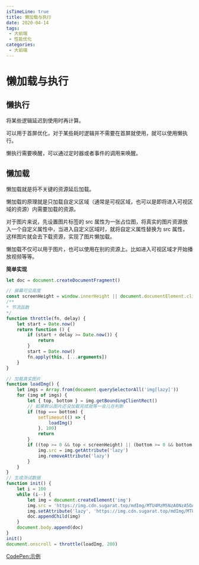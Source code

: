```yaml
---
isTimeLine: true
title: 懒加载与执行
date: 2020-04-14
tags:
 - 大前端
 - 性能优化
categories:
 - 大前端
---
```

# 懒加载与执行
## 懒执行
将某些逻辑延迟到使用时再计算。

可以用于首屏优化，对于某些耗时逻辑并不需要在首屏就使用，就可以使用懒执行。

懒执行需要唤醒，可以通过定时器或者事件的调用来唤醒。

## 懒加载
懒加载就是将不关键的资源延后加载。

懒加载的原理就是只加载自定义区域（通常是可视区域，也可以是即将进入可视区域的资源）内需要加载的资源。

对于图片来说，先设置图片标签的 src 属性为一张占位图，将真实的图片资源放入一个自定义属性中，当进入自定义区域时，就将自定义属性替换为 src 属性，这样图片就会去下载资源，实现了图片懒加载。

懒加载不仅可以用于图片，也可以使用在别的资源上。比如进入可视区域才开始播放视频等等。

**简单实现**
```js
let doc = document.createDocumentFragment()

// 屏幕可见高度 
const screenHeight = window.innerHeight || document.documentElement.clientHeight
/**
* 节流函数
*/
function throttle(fn, delay) {
    let start = Date.now()
    return function () {
        if (start + delay >= Date.now()) {
            return
        }
        start = Date.now()
        fn.apply(this, [...arguments])
    }
}

// 加载真实图片
function loadImg() {
    let imgs = Array.from(document.querySelectorAll('img[lazy]'))
    for (img of imgs) {
        let { top, bottom } = img.getBoundingClientRect()
        // 如果默认图片还没加载完成就等一会儿在判断
        if (top === bottom) {
            setTimeout(() => {
                loadImg()
            }, 100)
            return
        }
        if ((top >= 0 && top < screenHeight) || (bottom >= 0 && bottom < screenHeight)) {
            img.src = img.getAttribute('lazy')
            img.removeAttribute('lazy')
        }
    }
}
// 生成测试数据
function init() {
    let i = 100
    while (i--) {
        let img = document.createElement('img')
        img.src = 'https://img.cdn.sugarat.top/mdImg/MTU4MzM5NzA0NzA5OA==583397047098'
        img.setAttribute('lazy', 'https://img.cdn.sugarat.top/mdImg/MTU4MzM5NzEyNTYzOA==583397125638')
        doc.appendChild(img)
    }
    document.body.append(doc)
}
init()
document.onscroll = throttle(loadImg, 200)
```

[CodePen:示例](https://codepen.io/sugarInSoup/pen/WNvZEap)

<comment/>